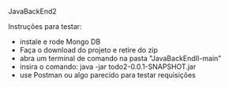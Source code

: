 JavaBackEnd2

Instruções para testar:


- instale e rode Mongo DB
- Faça o download do projeto e retire do zip
- abra um terminal de comando na pasta "JavaBackEndII-main"
- insira o comando: java -jar todo2-0.0.1-SNAPSHOT.jar
- use Postman ou algo parecido para testar requisições

